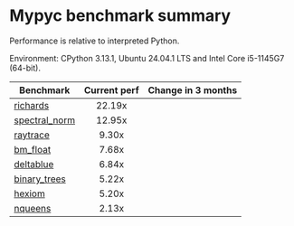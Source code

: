 # Mypyc benchmark summary

Performance is relative to interpreted Python.

Environment: CPython 3.13.1, Ubuntu 24.04.1 LTS and Intel Core i5-1145G7 (64-bit).

| Benchmark | Current perf | Change in 3 months |
| --- | :---: | :---: |
| [richards](benchmarks/richards.md) | 22.19x |  |
| [spectral_norm](benchmarks/spectral_norm.md) | 12.95x |  |
| [raytrace](benchmarks/raytrace.md) | 9.30x |  |
| [bm_float](benchmarks/bm_float.md) | 7.68x |  |
| [deltablue](benchmarks/deltablue.md) | 6.84x |  |
| [binary_trees](benchmarks/binary_trees.md) | 5.22x |  |
| [hexiom](benchmarks/hexiom.md) | 5.20x |  |
| [nqueens](benchmarks/nqueens.md) | 2.13x |  |
